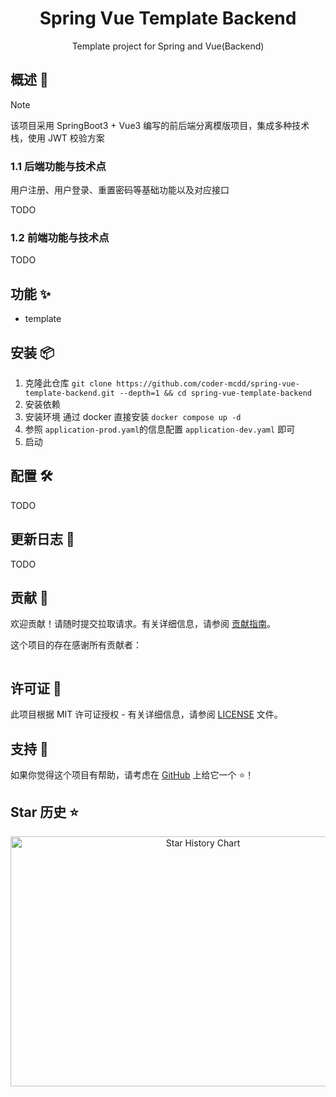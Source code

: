 <div align="center">

<h1 align="center">Spring Vue Template Backend</h1>

Template project for Spring and Vue(Backend)
</div>

## 概述 🥶

> [!NOTE]
>
> 该项目采用 SpringBoot3 + Vue3 编写的前后端分离模版项目，集成多种技术栈，使用 JWT 校验方案

### 1.1 后端功能与技术点

用户注册、用户登录、重置密码等基础功能以及对应接口

TODO

### 1.2 前端功能与技术点

TODO

## 功能 ✨

- template

## 安装 📦

1. 克隆此仓库 `git clone https://github.com/coder-mcdd/spring-vue-template-backend.git --depth=1 && cd spring-vue-template-backend`
2. 安装依赖
3. 安装环境 通过 docker 直接安装  `docker compose up -d`
4. 参照 `application-prod.yaml`的信息配置 `application-dev.yaml` 即可
5. 启动

## 配置 🛠

TODO

## 更新日志 📅

TODO

## 贡献 🤝

欢迎贡献！请随时提交拉取请求。有关详细信息，请参阅 [贡献指南](https://github.com/coder-mcdd/spring-vue-template-backend/blob/main/CONTRIBUTING.md)。

这个项目的存在感谢所有贡献者：

<a href="https://github.com/coder-mcdd/spring-vue-template-backend/graphs/contributors">
  <img src="https://contrib.rocks/image?repo=coder-mcdd/spring-vue-template-backend"  alt=""/>
</a>

## 许可证 📄

此项目根据 MIT 许可证授权 -
有关详细信息，请参阅 [LICENSE](https://github.com/coder-mcdd/spring-vue-template-backend/blob/main/LICENSE) 文件。

## 支持 💖

如果你觉得这个项目有帮助，请考虑在 [GitHub](https://github.com/coder-mcdd/spring-vue-template-backend) 上给它一个 ⭐️！

## Star 历史 ⭐

<div align="center">

<img src="https://api.star-history.com/svg?repos=coder-mcdd/spring-vue-template-backend&type=Date" width="600" height="400" alt="Star History Chart" align="middle">

</div>